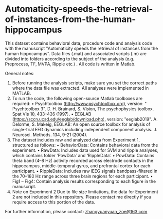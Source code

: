 # Automaticity-speeds-the-retrieval-of-instances-from-the-human-hippocampus
This dataset contains behavioral data, procedure code and analysis code with the manuscript "Automaticity speeds the retrieval of instances from the human hippocampus".
Data files (.mat) and associated scripts (.m) are divided into folders according to the subject of the analysis (e.g. Preprocess, TF, MVPA, Ripple etc.) .
All code is written in Matlab. 

General notes:
1)	Before running the analysis scripts, make sure you set the correct paths where the data file was extracted. All analyses were implemented in MATLAB.
2)	To run the code, the following open-source Matlab toolboxes are required:
•	Psychtoolbox (http://www.psychtoolbox.org), version: " Psychtoolbox 3". 
	D. H. Brainard, S. Vision, The psychophysics toolbox. Spat Vis 10, 433–436 (1997).
•	EEGLAB (https://sccn.ucsd.edu/eeglab/download.php), version: "eeglab2019". 
	A. Delorme, S. Makeig, EEGLAB: An open source toolbox for analysis of single-trial EEG dynamics including independent component analysis. J. Neurosci. Methods. 134, 9-21 (2004).
3)  The dataset includes raw and analyzed data from Experiment 1, structured as follows:
•	BehaviorData: Contains behavioral data from the experiment.
•	RawData: Includes data used for SVM and ripple analyses, which contains folder ‘PowData’ and ‘RippleData’.
•	PowData: Contains theta band (4–8 Hz) activity recorded across electrode contacts in the hippocampus, middle-temporal gyrus, and prefrontal cortex for each participant.
•	RippleData: Includes raw iEEG signals bandpass-filtered in the 70–180 Hz range across three brain regions for each participant.
•	Fig1 – Fig4: Contain analysis results corresponding to each figure in the manuscript.
4) Note on Experiment 2
   Due to file size limitations, the data for Experiment 2 are not included in this repository. Please contact me directly if you require access to this portion of the data.

For further information, please contact: zhangyuanyuan_zoe@163.com



